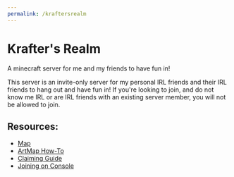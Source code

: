 ```yaml
---
permalink: /kraftersrealm
---
```

# Krafter's Realm
A minecraft server for me and my friends to have fun in!

This server is an invite-only server for my personal IRL friends and their IRL friends to hang out and have fun in! If you're looking to join, and do not know me IRL or are IRL friends with an existing server member, you will not be allowed to join.

## Resources:

* [Map](http://kraftersmap.ddns.net/)
* [ArtMap How-To](artmap)
* [Claiming Guide](claims)
* [Joining on Console](consoles)
